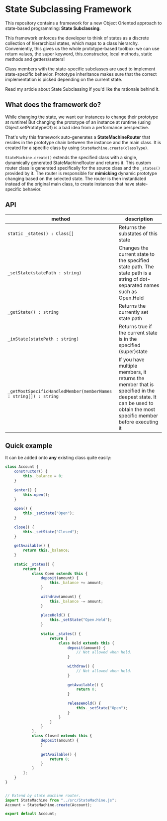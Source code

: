 # State Subclassing Framework

This repository contains a framework for a new Object Oriented approach to state-based programming: **State Subclassing**.

This framework enforces the developer to think of states as a discrete collection of hierarchical states, which maps to a class hierarchy. Conveniently, this gives us the whole prototype-based toolbox: we can use return values, the super keyword, this.constructor, local methods, static methods and getters/setters!

Class members with the state-specific subclasses are used to implement state-specific behavior. Prototype inheritance makes sure that the correct implementation is picked depending on the current state. 

Read my article about State Subclassing if you'd like the rationale behind it.

## What does the framework do?

While changing the state, we want our instances to change their prototype at runtime! But changing the prototype of an instance at runtime (using Object.setPrototypeOf) is a bad idea from a performance perspective. 

That's why this framework auto-generates a **StateMachineRouter** that resides in the prototype chain between the instance and the main class. It is created for a specific class by using `StateMachine.create(classType)`.

`StateMachine.create()` extends the specified class with a single, dynamically generated StateMachineRouter and returns it. This custom router class is generated specifically for the source class and the `_states()` provided by it. The router is responsible for **mimicking** dynamic prototype changing based on the selected state. The router is then instantiated instead of the original main class, to create instances that have state-specific behavior.

## API

|method|description|
|------|-----------|
|`static _states() : Class[]`|Returns the substates of this state|
|`_setState(statePath : string)`|Changes the current state to the specified state path. The state path is a string of dot-separated names such as Open.Held|
|`_getState() : string`|Returns the currently set state path|
|`_inState(statePath : string)`|Returns true if the current state is in the specified (super)state|
|`_getMostSpecificHandledMember(memberNames : string[]) : string`|If you have multiple members, it returns the member that is specified in the deepest state. It can be used to obtain the most specific member before executing it|

## Quick example

It can be added onto **any** existing class quite easily:
```javascript
class Account {
    constructor() {
        this._balance = 0;
    }
    
    $enter() {
        this.open();
    }
    
    open() {
        this._setState("Open");
    }
    
    close() {
        this._setState("Closed");
    }
    
    getAvailable() {
        return this._balance;
    }
    
    static _states() {
        return [
            class Open extends this {
                deposit(amount) {
                    this._balance += amount;
                }
                
                withdraw(amount) {
                    this._balance -= amount;
                }
                
                placeHold() {
                    this._setState("Open.Held");
                }
                
                static _states() {
                    return [
                        class Held extends this {
                            deposit(amount) {
                                // Not allowed when held.
                            }
                            
                            withdraw() {
                                // Not allowed when held.
                            }
                            
                            getAvailable() {
                                return 0;
                            }
                            
                            releaseHold() {
                                this._setState("Open");
                            }
                        }
                    ]
                }
            },
            class Closed extends this {
                deposit(amount) {
                }
                
                getAvailable() {
                    return 0;
                }
            }
        ];
    }
}


// Extend by state machine router.
import StateMachine from "../src/StateMachine.js";
Account = StateMachine.create(Account);

export default Account;
```
